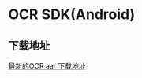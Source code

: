# OCR SDK(Android)

## 下载地址

[最新的OCR aar 下载地址](https://ai-sdk-release-1254418846.cos.ap-guangzhou.myqcloud.com/ocr/1.0.4/OCR_Android_SDK_V1.0.4.zip)

